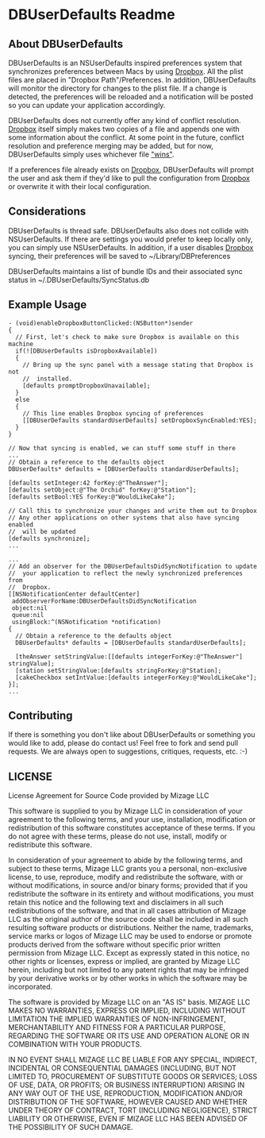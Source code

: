 DBUserDefaults Readme
=====================


About DBUserDefaults
--------------------

DBUserDefaults is an NSUserDefaults inspired preferences system that synchronizes preferences between Macs by using [Dropbox](https://www.dropbox.com/). All the plist files are placed in "Dropbox Path"/Preferences. In addition, DBUserDefaults will monitor the directory for changes to the plist file. If a change is detected, the preferences will be reloaded and a notification will be posted so you can update your application accordingly.

DBUserDefaults does not currently offer any kind of conflict resolution. [Dropbox](https://www.dropbox.com/) itself simply makes two copies of a file and appends one with some information about the conflict. At some point in the future, conflict resolution and preference merging may be added, but for now, DBUserDefaults simply uses whichever file ["wins"](https://www.dropbox.com/help/36).

If a preferences file already exists on [Dropbox](https://www.dropbox.com/), DBUserDefaults will prompt the user and ask them if they'd like to pull the configuration from [Dropbox](https://www.dropbox.com/) or overwrite it with their local configuration.

Considerations
--------------

DBUserDefaults is thread safe. DBUserDefaults also does not collide with NSUserDefaults. If there are settings you would prefer to keep locally only, you can simply use NSUserDefaults. In addition, if a user disables [Dropbox](https://www.dropbox.com/) syncing, their preferences will be saved to ~/Library/DBPreferences

DBUserDefaults maintains a list of bundle IDs and their associated sync status in ~/.DBUserDefaults/SyncStatus.db


Example Usage
-------------

    - (void)enableDropboxButtonClicked:(NSButton*)sender
    {
      // First, let's check to make sure Dropbox is available on this machine
      if(![DBUserDefaults isDropboxAvailable])
      {
        // Bring up the sync panel with a message stating that Dropbox is not
        //  installed.
        [defaults promptDropboxUnavailable];        
      }
      else
      {
        // This line enables Dropbox syncing of preferences
        [[DBUserDefaults standardUserDefaults] setDropboxSyncEnabled:YES];
      }
    }

    // Now that syncing is enabled, we can stuff some stuff in there
    ...
    // Obtain a reference to the defaults object
    DBUserDefaults* defaults = [DBUserDefaults standardUserDefaults];
    
    [defaults setInteger:42 forKey:@"TheAnswer"];
    [defaults setObject:@"The Orchid" forKey:@"Station"];
    [defaults setBool:YES forKey:@"WouldLikeCake"];
    
    // Call this to synchronize your changes and write them out to Dropbox
    // Any other applications on other systems that also have syncing enabled
    //  will be updated
    [defaults synchronize];
    ...
    
    ...
    // Add an observer for the DBUserDefaultsDidSyncNotification to update
    //  your application to reflect the newly synchronized preferences from
    //  Dropbox.
    [[NSNotificationCenter defaultCenter] 
     addObserverForName:DBUserDefaultsDidSyncNotification 
     object:nil 
     queue:nil 
     usingBlock:^(NSNotification *notification) 
    {
      // Obtain a reference to the defaults object
      DBUserDefaults* defaults = [DBUserDefaults standardUserDefaults];
    
      [theAnswer setStringValue:[[defaults integerForKey:@"TheAnswer"] stringValue];
      [station setStringValue:[defaults stringForKey:@"Station];
      [cakeCheckbox setIntValue:[defaults integerForKey:@"WouldLikeCake"];
    }];
    ...

Contributing
------------

If there is something you don't like about DBUserDefaults or something you would like to add, please do contact us! Feel free to fork and send pull requests. We are always open to suggestions, critiques, requests, etc. :-)


LICENSE
-------

License Agreement for Source Code provided by Mizage LLC

This software is supplied to you by Mizage LLC in consideration of your
agreement to the following terms, and your use, installation, modification or
redistribution of this software constitutes acceptance of these terms. If you do
not agree with these terms, please do not use, install, modify or redistribute
this software.

In consideration of your agreement to abide by the following terms, and subject
to these terms, Mizage LLC grants you a personal, non-exclusive license, to use,
reproduce, modify and redistribute the software, with or without modifications,
in source and/or binary forms; provided that if you redistribute the software in
its entirety and without modifications, you must retain this notice and the
following text and disclaimers in all such redistributions of the software, and
that in all cases attribution of Mizage LLC as the original author of the source
code shall be included in all such resulting software products or distributions.
Neither the name, trademarks, service marks or logos of Mizage LLC may be used
to endorse or promote products derived from the software without specific prior
written permission from Mizage LLC. Except as expressly stated in this notice,
no other rights or licenses, express or implied, are granted by Mizage LLC
herein, including but not limited to any patent rights that may be infringed by
your derivative works or by other works in which the software may be
incorporated.

The software is provided by Mizage LLC on an "AS IS" basis. MIZAGE LLC MAKES NO
WARRANTIES, EXPRESS OR IMPLIED, INCLUDING WITHOUT LIMITATION THE IMPLIED
WARRANTIES OF NON-INFRINGEMENT, MERCHANTABILITY AND FITNESS FOR A PARTICULAR
PURPOSE, REGARDING THE SOFTWARE OR ITS USE AND OPERATION ALONE OR IN COMBINATION
WITH YOUR PRODUCTS.

IN NO EVENT SHALL MIZAGE LLC BE LIABLE FOR ANY SPECIAL, INDIRECT, INCIDENTAL OR
CONSEQUENTIAL DAMAGES (INCLUDING, BUT NOT LIMITED TO, PROCUREMENT OF SUBSTITUTE
GOODS OR SERVICES; LOSS OF USE, DATA, OR PROFITS; OR BUSINESS INTERRUPTION)
ARISING IN ANY WAY OUT OF THE USE, REPRODUCTION, MODIFICATION AND/OR
DISTRIBUTION OF THE SOFTWARE, HOWEVER CAUSED AND WHETHER UNDER THEORY OF
CONTRACT, TORT (INCLUDING NEGLIGENCE), STRICT LIABILITY OR OTHERWISE, EVEN IF
MIZAGE LLC HAS BEEN ADVISED OF THE POSSIBILITY OF SUCH DAMAGE.
